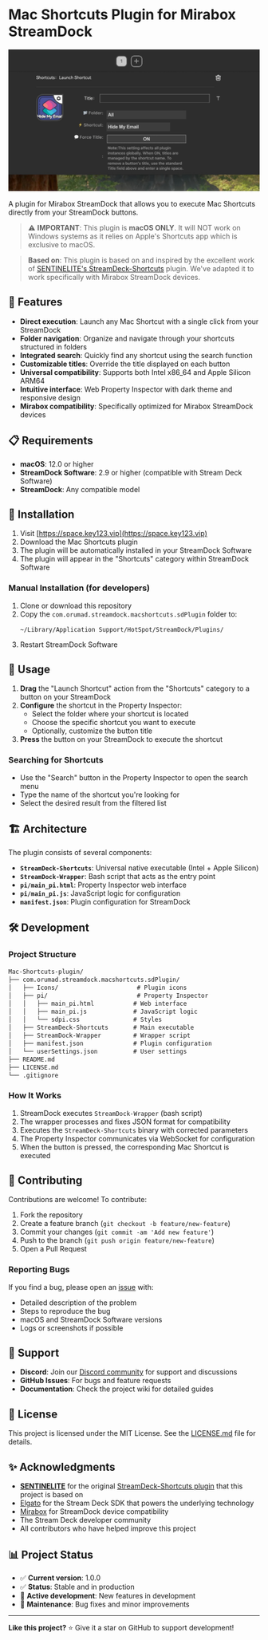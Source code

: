 # Mac Shortcuts Plugin for Mirabox StreamDock

![Plugin Interface](plugin-image.jpg)

A plugin for Mirabox StreamDock that allows you to execute Mac Shortcuts directly from your StreamDock buttons.

> ⚠️ **IMPORTANT**: This plugin is **macOS ONLY**. It will NOT work on Windows systems as it relies on Apple's Shortcuts app which is exclusive to macOS.

> **Based on**: This plugin is based on and inspired by the excellent work of [SENTINELITE's StreamDeck-Shortcuts](https://github.com/SENTINELITE/StreamDeck-Shortcuts) plugin. We've adapted it to work specifically with Mirabox StreamDock devices.

## 🚀 Features

- **Direct execution**: Launch any Mac Shortcut with a single click from your StreamDock
- **Folder navigation**: Organize and navigate through your shortcuts structured in folders
- **Integrated search**: Quickly find any shortcut using the search function
- **Customizable titles**: Override the title displayed on each button
- **Universal compatibility**: Supports both Intel x86_64 and Apple Silicon ARM64
- **Intuitive interface**: Web Property Inspector with dark theme and responsive design
- **Mirabox compatibility**: Specifically optimized for Mirabox StreamDock devices

## 📋 Requirements

- **macOS**: 12.0 or higher
- **StreamDock Software**: 2.9 or higher (compatible with Stream Deck Software)
- **StreamDock**: Any compatible model

## 🔧 Installation

1. Visit [https://space.key123.vip](https://space.key123.vip)
2. Download the Mac Shortcuts plugin
3. The plugin will be automatically installed in your StreamDock Software
4. The plugin will appear in the "Shortcuts" category within StreamDock Software

### Manual Installation (for developers)

1. Clone or download this repository
2. Copy the `com.orumad.streamdock.macshortcuts.sdPlugin` folder to:
   ```
   ~/Library/Application Support/HotSpot/StreamDock/Plugins/
   ```
3. Restart StreamDock Software

## 🎯 Usage

1. **Drag** the "Launch Shortcut" action from the "Shortcuts" category to a button on your StreamDock
2. **Configure** the shortcut in the Property Inspector:
   - Select the folder where your shortcut is located
   - Choose the specific shortcut you want to execute
   - Optionally, customize the button title
3. **Press** the button on your StreamDock to execute the shortcut

### Searching for Shortcuts

- Use the "Search" button in the Property Inspector to open the search menu
- Type the name of the shortcut you're looking for
- Select the desired result from the filtered list

## 🏗️ Architecture

The plugin consists of several components:

- **`StreamDeck-Shortcuts`**: Universal native executable (Intel + Apple Silicon)
- **`StreamDock-Wrapper`**: Bash script that acts as the entry point
- **`pi/main_pi.html`**: Property Inspector web interface
- **`pi/main_pi.js`**: JavaScript logic for configuration
- **`manifest.json`**: Plugin configuration for StreamDock

## 🛠️ Development

### Project Structure

```
Mac-Shortcuts-plugin/
├── com.orumad.streamdock.macshortcuts.sdPlugin/
│   ├── Icons/                      # Plugin icons
│   ├── pi/                         # Property Inspector
│   │   ├── main_pi.html           # Web interface
│   │   ├── main_pi.js             # JavaScript logic
│   │   └── sdpi.css               # Styles
│   ├── StreamDeck-Shortcuts       # Main executable
│   ├── StreamDock-Wrapper         # Wrapper script
│   ├── manifest.json              # Plugin configuration
│   └── userSettings.json          # User settings
├── README.md
├── LICENSE.md
└── .gitignore
```

### How It Works

1. StreamDock executes `StreamDock-Wrapper` (bash script)
2. The wrapper processes and fixes JSON format for compatibility
3. Executes the `StreamDeck-Shortcuts` binary with corrected parameters
4. The Property Inspector communicates via WebSocket for configuration
5. When the button is pressed, the corresponding Mac Shortcut is executed

## 🤝 Contributing

Contributions are welcome! To contribute:

1. Fork the repository
2. Create a feature branch (`git checkout -b feature/new-feature`)
3. Commit your changes (`git commit -am 'Add new feature'`)
4. Push to the branch (`git push origin feature/new-feature`)
5. Open a Pull Request

### Reporting Bugs

If you find a bug, please open an [issue](https://github.com/orumad/Mac-Shortcuts-plugin/issues) with:

- Detailed description of the problem
- Steps to reproduce the bug
- macOS and StreamDock Software versions
- Logs or screenshots if possible

## 💬 Support

- **Discord**: Join our [Discord community](https://discord.gg/PnRT5gcn) for support and discussions
- **GitHub Issues**: For bugs and feature requests
- **Documentation**: Check the project wiki for detailed guides

## 📄 License

This project is licensed under the MIT License. See the [LICENSE.md](LICENSE.md) file for details.

## ✨ Acknowledgments

- **[SENTINELITE](https://github.com/SENTINELITE)** for the original [StreamDeck-Shortcuts plugin](https://github.com/SENTINELITE/StreamDeck-Shortcuts) that this project is based on
- [Elgato](https://www.elgato.com/) for the Stream Deck SDK that powers the underlying technology
- [Mirabox](https://mirabox.com/) for StreamDock device compatibility
- The Stream Deck developer community
- All contributors who have helped improve this project

## 📊 Project Status

- ✅ **Current version**: 1.0.0
- ✅ **Status**: Stable and in production
- 🔄 **Active development**: New features in development
- 🐛 **Maintenance**: Bug fixes and minor improvements

---

**Like this project?** ⭐ Give it a star on GitHub to support development!
